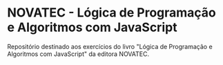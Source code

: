 # NOVATEC - Lógica de Programação e Algoritmos com JavaScript
Repositório destinado aos exercícios do livro "Lógica de Programação e Algoritmos com JavaScript" da editora NOVATEC.
